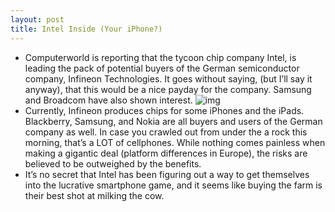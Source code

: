 ```yaml
---
layout: post
title: Intel Inside (Your iPhone?)
---
```

* Computerworld is reporting that the tycoon chip company Intel, is leading the pack of potential buyers of the German semiconductor company, Infineon Technologies. It goes without saying, (but I’ll say it anyway), that this would be a nice payday for the company. Samsung and Broadcom have also shown interest.
![img](http://media.idownloadblog.com/wp-content/uploads/2010/08/Intel-Inside.jpg)
* Currently, Infineon produces chips for some iPhones and the iPads. Blackberry, Samsung, and Nokia are all buyers and users of the German company as well. In case you crawled out from under the a rock this morning, that’s a LOT of cellphones. While nothing comes painless when making a gigantic deal (platform differences in Europe), the risks are believed to be outweighed by the benefits.
* It’s no secret that Intel has been figuring out a way to get themselves into the lucrative smartphone game, and it seems like buying the farm is their best shot at milking the cow.

